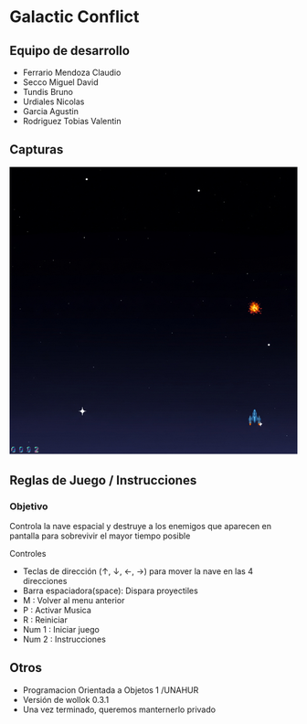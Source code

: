 # Galactic Conflict

## Equipo de desarrollo

- Ferrario Mendoza Claudio
- Secco Miguel David
- Tundis Bruno
- Urdiales Nicolas
- Garcia Agustin
- Rodriguez Tobias Valentin

## Capturas

![Galactic Conflict](./assets/captura1.png)

## Reglas de Juego / Instrucciones
### Objetivo
Controla la nave espacial y destruye a los enemigos que aparecen en pantalla para sobrevivir el mayor tiempo posible

Controles
- Teclas de dirección (↑, ↓, ←, →) para mover la nave en las 4 direcciones
- Barra espaciadora(space): Dispara proyectiles
- M : Volver al menu anterior
- P : Activar Musica
- R : Reiniciar
- Num 1 : Iniciar juego
- Num 2 : Instrucciones

## Otros

- Programacion Orientada a Objetos 1 /UNAHUR
- Versión de wollok 0.3.1
- Una vez terminado, queremos manternerlo privado


